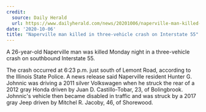 ```yaml
---
credit:
  source: Daily Herald
  url: https://www.dailyherald.com/news/20201006/naperville-man-killed-in-three-vehicle-crash-on-interstate-55-
date: '2020-10-06'
title: "Naperville man killed in three-vehicle crash on Interstate 55"
---
```

A 26-year-old Naperville man was killed Monday night in a three-vehicle crash on southbound Interstate 55.

The crash occurred at 6:23 p.m. just south of Lemont Road, according to the Illinois State Police.
A news release said Naperville resident Hunter G. Johnnic was driving a 2011 silver Volkswagen when he struck the rear of a 2012 gray Honda driven by Juan D. Castillo-Tobar, 23, of Bolingbrook. Johnnic's vehicle then became disabled in traffic and was struck by a 2017 gray Jeep driven by Mitchel R. Jacoby, 46, of Shorewood.
